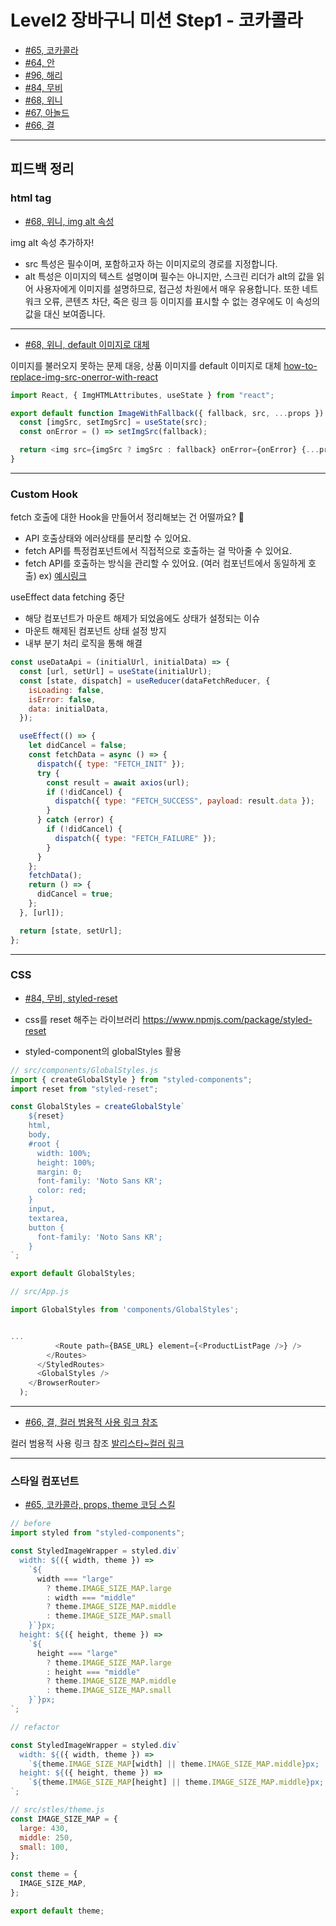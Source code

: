 # Level2 장바구니 미션 Step1 - 코카콜라

- [#65, 코카콜라](https://github.com/woowacourse/react-shopping-cart/pull/65)
- [#64, 안](https://github.com/woowacourse/react-shopping-cart/pull/64)
- [#96, 해리](https://github.com/woowacourse/react-shopping-cart/pull/96)
- [#84, 무비](https://github.com/woowacourse/react-shopping-cart/pull/84)
- [#68, 위니](https://github.com/woowacourse/react-shopping-cart/pull/68)
- [#67, 아놀드](https://github.com/woowacourse/react-shopping-cart/pull/67)
- [#66, 결](https://github.com/woowacourse/react-shopping-cart/pull/66)

---

## 피드백 정리

### html tag

- [#68, 위니, img alt 속성](https://github.com/woowacourse/react-shopping-cart/pull/68)

img alt 속성 추가하자!

- src 특성은 필수이며, 포함하고자 하는 이미지로의 경로를 지정합니다.
- alt 특성은 이미지의 텍스트 설명이며 필수는 아니지만, 스크린 리더가 alt의 값을 읽어 사용자에게 이미지를 설명하므로, 접근성 차원에서 매우 유용합니다. 또한 네트워크 오류, 콘텐츠 차단, 죽은 링크 등 이미지를 표시할 수 없는 경우에도 이 속성의 값을 대신 보여줍니다.

---

- [#68, 위니, default 이미지로 대체](https://github.com/woowacourse/react-shopping-cart/pull/68)

이미지를 불러오지 못하는 문제 대응, 상품 이미지를 default 이미지로 대체
[how-to-replace-img-src-onerror-with-react](https://thewebdev.info/2022/05/10/how-to-replace-img-src-onerror-with-react/)

```javascript
import React, { ImgHTMLAttributes, useState } from "react";

export default function ImageWithFallback({ fallback, src, ...props }) {
  const [imgSrc, setImgSrc] = useState(src);
  const onError = () => setImgSrc(fallback);

  return <img src={imgSrc ? imgSrc : fallback} onError={onError} {...props} />;
}
```

---

### Custom Hook

fetch 호출에 대한 Hook을 만들어서 정리해보는 건 어떨까요? 🙂

- API 호출상태와 에러상태를 분리할 수 있어요.
- fetch API를 특정컴포넌트에서 직접적으로 호출하는 걸 막아줄 수 있어요.
- fetch API를 호출하는 방식을 관리할 수 있어요. (여러 컴포넌트에서 동일하게 호출)
  ex) [예시링크](https://velog.io/@chun_gil/How-to-fetch-data-with-React-Hooks%EC%A0%95%EB%A6%AC)

useEffect data fetching 중단

- 해당 컴포넌트가 마운트 해제가 되었음에도 상태가 설정되는 이슈
- 마운트 해제된 컴포넌트 상태 설정 방지
- 내부 분기 처리 로직을 통해 해결

```javascript
const useDataApi = (initialUrl, initialData) => {
  const [url, setUrl] = useState(initialUrl);
  const [state, dispatch] = useReducer(dataFetchReducer, {
    isLoading: false,
    isError: false,
    data: initialData,
  });

  useEffect(() => {
    let didCancel = false;
    const fetchData = async () => {
      dispatch({ type: "FETCH_INIT" });
      try {
        const result = await axios(url);
        if (!didCancel) {
          dispatch({ type: "FETCH_SUCCESS", payload: result.data });
        }
      } catch (error) {
        if (!didCancel) {
          dispatch({ type: "FETCH_FAILURE" });
        }
      }
    };
    fetchData();
    return () => {
      didCancel = true;
    };
  }, [url]);

  return [state, setUrl];
};
```

---

### CSS

- [#84, 무비, styled-reset](https://github.com/woowacourse/react-shopping-cart/pull/84)

- css를 reset 해주는 라이브러리 https://www.npmjs.com/package/styled-reset
- styled-component의 globalStyles 활용

```javascript
// src/components/GlobalStyles.js
import { createGlobalStyle } from "styled-components";
import reset from "styled-reset";

const GlobalStyles = createGlobalStyle`
    ${reset}
    html,
    body,
    #root {
      width: 100%;
      height: 100%;
      margin: 0;
      font-family: 'Noto Sans KR';
      color: red;
    }
    input,
    textarea,
    button {
      font-family: 'Noto Sans KR';
    }
`;

export default GlobalStyles;

// src/App.js

import GlobalStyles from 'components/GlobalStyles';


...
          <Route path={BASE_URL} element={<ProductListPage />} />
        </Routes>
      </StyledRoutes>
      <GlobalStyles />
    </BrowserRouter>
  );
```

---

- [#66, 결, 컬러 범용적 사용 링크 참조](https://github.com/woowacourse/react-shopping-cart/pull/66)

컬러 범용적 사용 링크 참조
[발리스타~컬러 링크](https://react-spectrum.adobe.com/react-spectrum/styling.html#color-values)

---

### 스타일 컴포넌트

- [#65, 코카콜라, props, theme 코딩 스킬](https://github.com/woowacourse/react-shopping-cart/pull/65)

```javascript
// before
import styled from "styled-components";

const StyledImageWrapper = styled.div`
  width: ${({ width, theme }) =>
    `${
      width === "large"
        ? theme.IMAGE_SIZE_MAP.large
        : width === "middle"
        ? theme.IMAGE_SIZE_MAP.middle
        : theme.IMAGE_SIZE_MAP.small
    }`}px;
  height: ${({ height, theme }) =>
    `${
      height === "large"
        ? theme.IMAGE_SIZE_MAP.large
        : height === "middle"
        ? theme.IMAGE_SIZE_MAP.middle
        : theme.IMAGE_SIZE_MAP.small
    }`}px;
`;

// refactor

const StyledImageWrapper = styled.div`
  width: ${({ width, theme }) =>
    `${theme.IMAGE_SIZE_MAP[width] || theme.IMAGE_SIZE_MAP.middle}px;
  height: ${({ height, theme }) =>
    `${theme.IMAGE_SIZE_MAP[height] || theme.IMAGE_SIZE_MAP.middle}px;
`;

// src/stles/theme.js
const IMAGE_SIZE_MAP = {
  large: 430,
  middle: 250,
  small: 100,
};

const theme = {
  IMAGE_SIZE_MAP,
};

export default theme;
```
